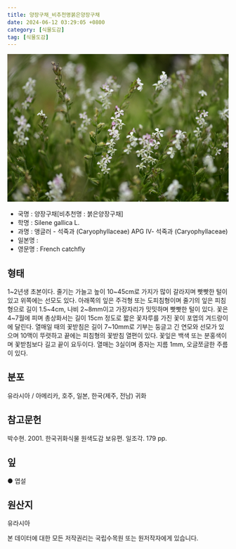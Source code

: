 ```yaml
---
title: 양장구채_비추천명붉은양장구채
date: 2024-06-12 03:29:05 +0800
category: [식물도감]
tag: [식물도감]
---
```




![양장구채[비추천명 : 붉은양장구채]](/assets/img/fileUpload/plants/basic/Caryophyllaceae/Silene/34604/34604_2020_4_th2.JPG)
- 국명 : 양장구채[비추천명 : 붉은양장구채]
- 학명 : Silene gallica L.
- 과명 : 앵글러 - 석죽과 (Caryophyllaceae) APG Ⅳ- 석죽과 (Caryophyllaceae)
- 일본명 : 
- 영문명 : French catchfly


## 형태
1~2년생 초본이다. 줄기는 가늘고 높이 10~45cm로 가지가 많이 갈라지며 빳빳한 털이 있고 위쪽에는 선모도 있다. 아래쪽의 잎은 주걱형 또는 도피침형이며 줄기의 잎은 피침형으로 길이 1.5~4cm, 나비 2~8mm이고 가장자리가 밋밋하며 빳빳한 털이 있다. 꽃은 4~7월에 피며 총상화서는 길이 15cm 정도로 짧은 꽃자루를 가진 꽃이 포엽의 겨드랑이에 달린다. 열매일 때의 꽃받침은 길이 7~10mm로 기부는 둥글고 긴 연모와 선모가 있으며 10맥이 뚜렷하고 끝에는 피침형의 꽃받침 열편이 있다. 꽃잎은 백색 또는 분홍색이며 꽃받침보다 길고 끝이 요두이다. 열매는 3실이며 종자는 지름 1mm, 오글쪼글한 주름이 있다.
## 분포
유라시아 / 아메리카, 호주, 일본, 한국(제주, 전남) 귀화
## 참고문헌
박수현. 2001. 한국귀화식물 원색도감 보유편. 일조각. 179 pp.
## 잎
● 엽설
## 원산지
유라시아






본 데이터에 대한 모든 저작권리는 국립수목원 또는 원저작자에게 있습니다.
